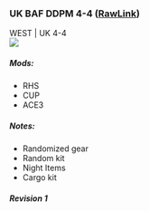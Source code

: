 ### UK BAF DDPM 4-4  ([RawLink](https://raw.githubusercontent.com/reptiloids/Gear_Kits_Collection/master/West/UK%20BAF%20DPM%204-4/Kit%20BAF%20DPM%204-4.sqf))
WEST | UK 4-4 
<br />
<img src="https://raw.githubusercontent.com/reptiloids/Gear_Kits_Collection/master/West/UK%20BAF%20DPM%204-4/Overview.jpg" />

##### Mods:
- RHS
- CUP
- ACE3

##### Notes:
- Randomized gear
- Random kit
- Night Items
- Cargo kit

##### Revision 1
